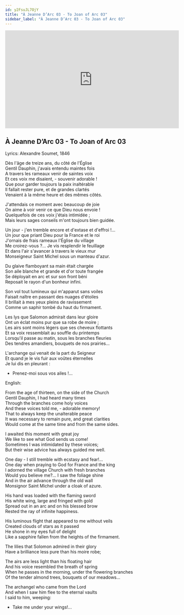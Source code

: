 ```yaml
---
id: y2FsuJL7OjY
title: "À Jeanne D’Arc 03 - To Joan of Arc 03"
sidebar_label: "À Jeanne D’Arc 03 - To Joan of Arc 03"
---
```


<div class="video-float-container">
  <iframe
    width="560"
    height="315"
    src="https://www.youtube.com/embed/y2FsuJL7OjY"
    title="YouTube video player"
    frameborder="0"
    allow="accelerometer; autoplay; clipboard-write; encrypted-media; gyroscope; picture-in-picture; web-share"
    referrerpolicy="strict-origin-when-cross-origin"
    allowfullscreen
  ></iframe>
</div>

## À Jeanne D’Arc 03 - To Joan of Arc 03

Lyrics: Alexandre Soumet, 1846

Dès l'âge de treize ans, du côté de l'Église  
Gentil Dauphin, j'avais entendu maintes fois  
A travers les rameaux venir de saintes voix  
Et ces voix me disaient, - souvenir adorable !  
Que pour garder toujours la paix inaltérable  
Il fallait rester pure, et de grandes clartés  
Venaient à la même heure et des mêmes côtés.

J'attendais ce moment avec beaucoup de joie  
On aime à voir venir ce que Dieu nous envoie !  
Quelquefois de ces voix j'étais intimidée ;  
Mais leurs sages conseils m'ont toujours bien guidée.

Un jour - j'en tremble encore et d'extase et d'effroi !...  
Un jour que priant Dieu pour la France et le roi  
J'ornais de frais rameaux l'Église du village  
Me croirez-vous ?... Je vis resplendir le feuillage  
Et dans l'air s'avancer à travers le vieux mur  
Monseigneur Saint Michel sous un manteau d'azur.

Du glaive flamboyant sa main était chargée  
Son aile blanche et grande et d'or toute frangée  
Se déployait en arc et sur son front béni  
Reposait le rayon d'un bonheur infini.

Son vol tout lumineux qui m'apparut sans voiles  
Faisait naître en passant des nuages d'étoiles  
Il brillait à mes yeux pleins de ravissement  
Comme un saphir tombé du haut du firmament.

Les lys que Salomon admirait dans leur gloire  
Ont un éclat moins pur que sa robe de moire ;   
Les airs sont moins légers que ses cheveux flottants  
Et sa voix ressemblait au souffle du printemps  
Lorsqu'il passe au matin, sous les branches fleuries  
Des tendres amandiers, bouquets de nos prairies...

L'archange qui venait de la part du Seigneur  
Et quand je le vis fuir aux voûtes éternelles  
Je lui dis en pleurant :   
- Prenez-moi sous vos ailes !... 

English:

From the age of thirteen, on the side of the Church  
Gentil Dauphin, I had heard many times  
Through the branches come holy voices  
And these voices told me, - adorable memory!  
That to always keep the unalterable peace  
It was necessary to remain pure, and great clarities  
Would come at the same time and from the same sides.

I awaited this moment with great joy  
We like to see what God sends us come!  
Sometimes I was intimidated by these voices;  
But their wise advice has always guided me well.

One day - I still tremble with ecstasy and fear!...  
One day when praying to God for France and the king  
I adorned the village Church with fresh branches  
Would you believe me?... I saw the foliage shine  
And in the air advance through the old wall  
Monsignor Saint Michel under a cloak of azure.

His hand was loaded with the flaming sword  
His white wing, large and fringed with gold  
Spread out in an arc and on his blessed brow  
Rested the ray of infinite happiness.

His luminous flight that appeared to me without veils  
Created clouds of stars as it passed  
He shone in my eyes full of delight  
Like a sapphire fallen from the heights of the firmament.

The lilies that Solomon admired in their glory  
Have a brilliance less pure than his moire robe;

The airs are less light than his floating hair  
And his voice resembled the breath of spring  
When he passes in the morning, under the flowering branches  
Of the tender almond trees, bouquets of our meadows...

The archangel who came from the Lord  
And when I saw him flee to the eternal vaults  
I said to him, weeping:  
- Take me under your wings!...
